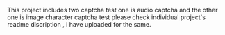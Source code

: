 This project includes two captcha test one is audio captcha and the other one is image character captcha test
please check individual project's readme discription , i have uploaded for the same. 
